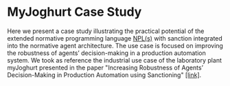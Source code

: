 # MyJoghurt Case Study
Here we present a case study illustrating the practical potential of the extended normative programming language [NPL(s)](https://github.com/moise-lang/npl) with sanction integrated into the normative agent architecture. The use case is focused on improving the robustness of agents’ decision-making in a production automation system. We took as reference the industrial use case of the laboratory plant myJoghurt presented in the paper "Increasing Robustness of Agents’ Decision-Making in Production Automation using Sanctioning" [[link]](https://ieeexplore.ieee.org/document/10217852).

